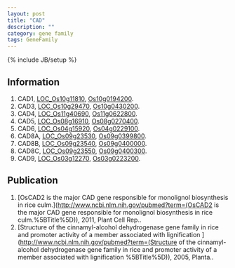 ```yaml
---
layout: post
title: "CAD"
description: ""
category: gene family
tags: GeneFamily
---
```

{% include JB/setup %}

## Information
1. CAD1, [LOC_Os10g11810](http://rice.plantbiology.msu.edu/cgi-bin/ORF_infopage.cgi?orf=LOC_Os10g11810), [Os10g0194200](http://rapdb.dna.affrc.go.jp/viewer/gbrowse_details/irgsp1?name=Os10g0194200).
2. CAD3, [LOC_Os10g29470](http://rice.plantbiology.msu.edu/cgi-bin/ORF_infopage.cgi?orf=LOC_Os10g29470), [Os10g0430200](http://rapdb.dna.affrc.go.jp/viewer/gbrowse_details/irgsp1?name=Os10g0430200).
3. CAD4, [LOC_Os11g40690](http://rice.plantbiology.msu.edu/cgi-bin/ORF_infopage.cgi?orf=LOC_Os11g40690), [Os11g0622800](http://rapdb.dna.affrc.go.jp/viewer/gbrowse_details/irgsp1?name=Os11g0622800).
4. CAD5, [LOC_Os08g16910](http://rice.plantbiology.msu.edu/cgi-bin/ORF_infopage.cgi?orf=LOC_Os08g16910), [Os08g0270400](http://rapdb.dna.affrc.go.jp/viewer/gbrowse_details/irgsp1?name=Os08g0270400).
5. CAD6, [LOC_Os04g15920](http://rice.plantbiology.msu.edu/cgi-bin/ORF_infopage.cgi?orf=LOC_Os04g15920), [Os04g0229100](http://rapdb.dna.affrc.go.jp/viewer/gbrowse_details/irgsp1?name=Os04g0229100).
6. CAD8A, [LOC_Os09g23530](http://rice.plantbiology.msu.edu/cgi-bin/ORF_infopage.cgi?orf=LOC_Os09g23530), [Os09g0399800](http://rapdb.dna.affrc.go.jp/viewer/gbrowse_details/irgsp1?name=Os09g0399800).
7. CAD8B, [LOC_Os09g23540](http://rice.plantbiology.msu.edu/cgi-bin/ORF_infopage.cgi?orf=LOC_Os09g23540), [Os09g0400000](http://rapdb.dna.affrc.go.jp/viewer/gbrowse_details/irgsp1?name=Os09g0400000).
8. CAD8C, [LOC_Os09g23550](http://rice.plantbiology.msu.edu/cgi-bin/ORF_infopage.cgi?orf=LOC_Os09g23550), [Os09g0400300](http://rapdb.dna.affrc.go.jp/viewer/gbrowse_details/irgsp1?name=Os09g0400300).
9. CAD9, [LOC_Os03g12270](http://rice.plantbiology.msu.edu/cgi-bin/ORF_infopage.cgi?orf=LOC_Os03g12270), [Os03g0223200](http://rapdb.dna.affrc.go.jp/viewer/gbrowse_details/irgsp1?name=Os03g0223200).

## Publication
1. [OsCAD2 is the major CAD gene responsible for monolignol biosynthesis in rice culm.](http://www.ncbi.nlm.nih.gov/pubmed?term=(OsCAD2 is the major CAD gene responsible for monolignol biosynthesis in rice culm.%5BTitle%5D)), 2011, Plant Cell Rep..
2. [Structure of the cinnamyl-alcohol dehydrogenase gene family in rice and promoter activity of a member associated with lignification ](http://www.ncbi.nlm.nih.gov/pubmed?term=(Structure of the cinnamyl-alcohol dehydrogenase gene family in rice and promoter activity of a member associated with lignification %5BTitle%5D)), 2005, Planta..


